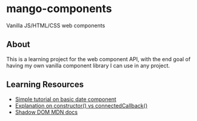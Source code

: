 # mango-components

Vanilla JS/HTML/CSS web components

## About

This is a learning project for the web component API, with the end goal of having my own vanilla component library I can use in any project.

## Learning Resources

- [Simple tutorial on basic date component](https://www.freecodecamp.org/news/build-your-first-web-component/)
- [Explanation on constructor() vs connectedCallback()](https://nolanlawson.com/2024/01/13/web-component-gotcha-constructor-vs-connectedcallback/)
- [Shadow DOM MDN docs](https://developer.mozilla.org/en-US/docs/Web/API/Web_components/Using_shadow_DOM)
